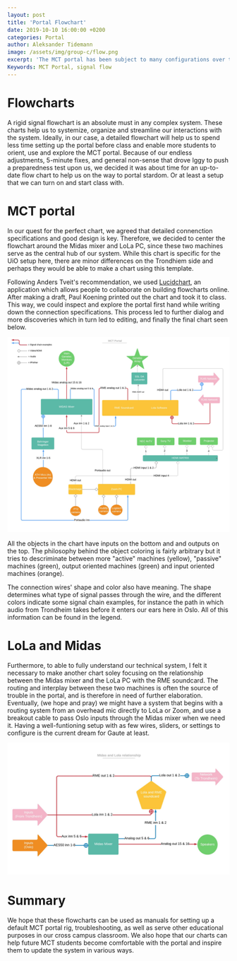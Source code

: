 ```yaml
---
layout: post
title: 'Portal Flowchart'
date: 2019-10-10 16:00:00 +0200
categories: Portal
author: Aleksander Tidemann
image: /assets/img/group-c/flow.png
excerpt: 'The MCT portal has been subject to many configurations over the last couple of months. In this post, we explore the use of flowcharts....'
Keywords: MCT Portal, signal flow
---
```


# Flowcharts 

A rigid signal flowchart is an absolute must in any complex system. These charts help us to systemize, organize and streamline our interactions with the system. Ideally, in our case, a detailed flowchart will help us to spend less time setting up the portal before class and enable more students to orient, use and explore the MCT portal. Because of our endless adjustments, 5-minute fixes, and general non-sense that drove Iggy to push a preparedness test upon us, we decided it was about time for an up-to-date flow chart to help us on the way to portal stardom. Or at least a setup that we can turn on and start class with.

# MCT portal

In our quest for the perfect chart, we agreed that detailed connenction specifications and good design is key. Therefore, we decided to center the flowchart around the Midas mixer and LoLa PC, since these two machines serve as the central hub of our system. While this chart is specific for the UiO setup here, there are minor differences on the Trondhiem side and perhaps they would be able to make a chart using this template.

Following Anders Tveit's recommendation, we used [Lucidchart](https://www.lucidchart.com), an application which allows people to collaborate on building flowcharts online. After making a draft, Paul Koening printed out the chart and took it to class. This way, we could inspect and explore the portal first hand while writing down the connection specifications. This process led to further dialog and more discoveries which in turn led to editing, and finally the final chart seen below.

![Portal Flowchart](/assets/img/group-c/Portal-flowchart.jpg) 

All the objects in the chart have inputs on the bottom and and outputs on the top. The philosophy behind the object coloring is fairly arbitrary but it tries to descriminate between more "active" machines (yellow), "passive" machines (green), output oriented machines (green) and input oriented machines (orange).

The connection wires' shape and color also have meaning. The shape determines what type of signal passes through the wire, and the different colors indicate some signal chain examples, for instance the path in which audio from Trondheim takes before it enters our ears here in Oslo. All of this information can be found in the legend.

# LoLa and Midas 

Furthermore, to able to fully understand our technical system, I felt it necessary to make another chart soley focusing on the relationship between the Midas mixer and the LoLa PC with the RME soundcard. The routing and interplay between these two machines is often the source of trouble in the portal, and is therefore in need of further elaboration. Eventually, (we hope and pray) we might have a system that begins with a routing system from an overhead mic directly to LoLa or Zoom, and use a breakout cable to pass Oslo inputs through the Midas mixer when we need it. Having a well-funtioning setup with as few wires, sliders, or settings to configure is the current dream for Gaute at least.

![LoLa and Midas Flowchart](/assets/img/group-c/Midas-lola-flowchart.jpg)

# Summary

We hope that these flowcharts can be used as manuals for setting up a default MCT portal rig, troubleshooting, as well as serve other educational purposes in our cross campus classroom. We also hope that our charts can help future MCT students become comfortable with the portal and inspire them to update the system in various ways. 